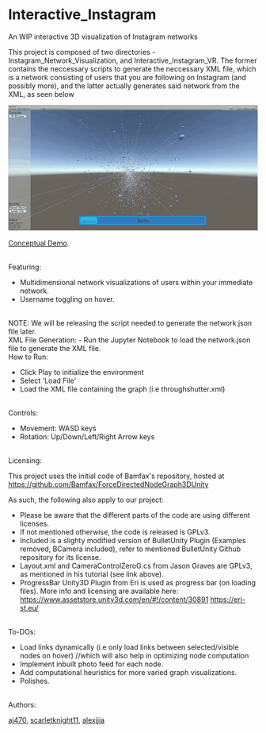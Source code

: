 # Interactive_Instagram
An WIP interactive 3D visualization of Instagram networks

This project is composed of two directories - Instagram_Network_Visualization, and Interactive_Instagram_VR. The former contains the neccessary scripts to generate the neccessary XML file, which is a network consisting of users that you are following on Instagram (and possibly more), and the latter actually generates said network from the XML, as seen below

![Interactive Instagram Simulation](https://github.com/aj470/Interactive_Instagram/blob/master/Interactive_Instagram_VR/visuals/network.gif)

[Conceptual Demo](https://plot.ly/~AyushJoshic973/30/instagram-network-visualization-by-ayush-joshi/).

<br>
Featuring:

- Multidimensional network visualizations of users within your immediate network.
- Username toggling on hover.


<br>
NOTE: We will be releasing the script needed to generate the network.json file later.

<br>
XML File Generation:
- Run the Jupyter Notebook to load the network.json file to generate the XML file.

<br>
How to Run:

- Click Play to initialize the environment
- Select 'Load File'
- Load the XML file containing the graph (i.e throughshutter.xml)

<br>
Controls:

- Movement: WASD keys
- Rotation: Up/Down/Left/Right Arrow keys

<br>
Licensing:

This project uses the initial code of Bamfax's repository, hosted at https://github.com/Bamfax/ForceDirectedNodeGraph3DUnity

As such, the following also apply to our project:

- Please be aware that the different parts of the code are using different licenses.
- If not mentioned otherwise, the code is released is GPLv3.
- Included is a slighty modified version of BulletUnity Plugin (Examples removed, BCamera included), refer to mentioned BulletUnity Github repository for its license.
- Layout.xml and CameraControlZeroG.cs from Jason Graves are GPLv3, as mentioned in his tutorial (see link above). 
- ProgressBar Unity3D Plugin from Eri is used as progress bar (on loading files). More info and licensing are available here:
      https://www.assetstore.unity3d.com/en/#!/content/30891
      https://eri-st.eu/

<br>
To-DOs:

- Load links dynamically (i.e only load links between selected/visible nodes on hover) //which will also help in optimizing node computation
- Implement inbuilt photo feed for each node.
- Add computational heuristics for more varied graph visualizations.
- Polishes.

<br>
Authors:

[aj470](https://github.com/aj470), 
[scarletknight11](https://github.com/scarletknight11),
[alexjjia](https://github.com/alexjjia)
